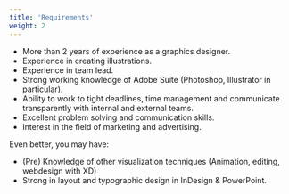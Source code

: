 ```yaml
---
title: 'Requirements'
weight: 2
---
```


- More than 2 years of experience as a graphics designer.
- Experience in creating illustrations.
- Experience in team lead.
- Strong working knowledge of Adobe Suite (Photoshop, Illustrator in particular).
- Ability to work to tight deadlines, time management and communicate transparently with internal and external teams.
- Excellent problem solving and communication skills.
- Interest in the field of marketing and advertising.

Even better, you may have: 
- (Pre) Knowledge of other visualization techniques (Animation, editing, webdesign with XD)
- Strong in layout and typographic design in InDesign & PowerPoint.
